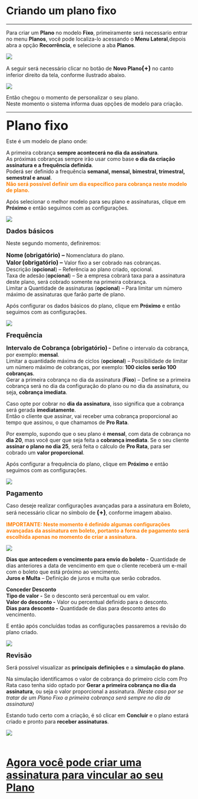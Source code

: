 # Criando um plano fixo
<hr>

Para criar um <b>Plano</b> no modelo <b>Fixo</b>, primeiramente será necessario entrar no menu <b>Planos</b>, você pode localiza-lo acessando o <b>Menu Lateral</b>,depois abra a opção <b>Recorrência</b>, e selecione a aba <b>Planos</b>.

<img src="../imagens/PlanoCriar01.png" style="display:block; margin-left:auto; margin-right:auto">

A seguir será necessário clicar no botão de <b>Novo Plano</b><b style="font-size: 17px;">(+)</b> no canto inferior direito da tela, conforme ilustrado abaixo.

<img src="../imagens/PlanoCriar02.png" style="display:block; margin-left:auto; margin-right:auto">

Então chegou o momento de personalizar o seu plano.<br>
Neste momento o sistema informa duas opções de modelo para criação.

<hr>
<b style="font-size: 35px;">Plano fixo</b>

Este é um modelo de plano onde:

A primeira cobrança <b>sempre acontecerá no dia da assinatura</b>.<br>
As próximas cobranças sempre irão usar como base <b>o dia da criação assinatura e a frequência definida</b>.<br>
Poderá ser definido a frequência <b>semanal, mensal, bimestral, trimestral, semestral e anual</b>.<br>
<b style="color: #FF7F00;">Não será possível definir um dia específico para cobrança neste modelo de plano.</b>

Após selecionar o melhor modelo para seu plano e assinaturas, clique em <b>Próximo</b> e então seguimos com as configurações.

<img src="../imagens/PlanoFix01.png" style="display:block; margin-left:auto; margin-right:auto">

<b style="font-size: 18px;">Dados básicos</b>

Neste segundo momento, definiremos:

<b style="font-size: 16px;">Nome (obrigatório) –</b> Nomenclatura do plano.<br>
<b style="font-size: 16px;">Valor (obrigatório) –</b> Valor fixo a ser cobrado nas cobranças.<br>
Descrição (<b>opcional</b>) – Referência ao plano criado, opcional.<br>
Taxa de adesão (<b>opcional</b>) – Se a empresa cobrará taxa para a assinatura deste plano, será cobrado somente na primeira cobrança.<br>
Limitar a Quantidade de assinaturas (<b>opcional</b>) – Para limitar um número máximo de assinaturas que farão parte de plano.<br>

Após configurar os dados básicos do plano, clique em <b>Próximo</b> e então seguimos com as configurações.

<img src="../imagens/PlanoFix02.png" style="display:block; margin-left:auto; margin-right:auto">

<b style="font-size: 18px;">Frequência</b>

<b style="font-size: 16px;">Intervalo de Cobrança (obrigatório) -</b> Define o intervalo da cobrança, por exemplo: <b>mensal</b>.<br>
Limitar a quantidade máxima de ciclos (<b>opcional</b>) – Possibilidade de limitar um número máximo de cobranças, por exemplo: <b>100 ciclos serão 100 cobranças</b>.<br>
Gerar a primeira cobrança no dia da assinatura (<b>Fixo</b>) – Define se a primeira cobrança será no dia da configuração do plano ou no dia da assinatura, ou seja, <b>cobrança imediata</b>.<br>

Caso opte por cobrar no <b>dia da assinatura</b>, isso significa que a cobrança será gerada <b>imediatamente</b>.<br> 
Então o cliente que assinar, vai receber uma cobrança proporcional ao tempo que assinou, o que chamamos de <b>Pro Rata</b>.

Por exemplo, supondo que o seu plano é <b>mensal</b>, com data de cobrança no <b>dia 20</b>, mas você quer que seja feita a <b>cobrança imediata</b>. Se o seu cliente <b>assinar o plano no dia 25</b>, será feita o cálculo de <b>Pro Rata</b>, para ser cobrado um <b>valor proporcional</b>.

Após configurar a frequência do plano, clique em <b>Próximo</b> e então seguimos com as configurações.

<img src="../imagens/PlanoFix03.png" style="display:block; margin-left:auto; margin-right:auto">

<b style="font-size: 18px;">Pagamento</b>

Caso deseje realizar configurações avançadas para a assinatura em Boleto, será necessário clicar no símbolo de <b style="font-size: 17px;">(+)</b>, conforme imagem abaixo.

<b style="color: #FF7F00;">IMPORTANTE: Neste momento é definido algumas configurações avançadas da assinatura em boleto, portanto a forma de pagamento será escolhida apenas no momento de criar a assinatura.</b>

<img src="../imagens/PlanoFix04.png" style="display:block; margin-left:auto; margin-right:auto">

<b>Dias que antecedem o vencimento para envio do boleto -</b> Quantidade de dias anteriores a data de vencimento em que o cliente receberá um e-mail com o boleto que está próximo ao vencimento.<br>
<b>Juros e Multa</b> – Definição de juros e multa que serão cobrados.

<b>Conceder Desconto</b><br>
<b>Tipo de valor -</b> Se o desconto será percentual ou em valor.<br>
<b>Valor do desconto -</b> Valor ou percentual definido para o desconto.<br>
<b>Dias para desconto -</b> Quantidade de dias para desconto antes do vencimento.<br>

E então após concluídas todas as configurações passaremos a revisão do plano criado.

<img src="../imagens/PlanoFix05.png" style="display:block; margin-left:auto; margin-right:auto">

<b style="font-size: 18px;">Revisão</b>

Será possível visualizar as <b>principais definições</b> e a <b>simulação do plano</b>.

Na simulação identificamos o valor de cobrança do primeiro ciclo com Pro Rata caso tenha sido optado por <b>Gerar a primeira cobrança no dia da assinatura</b>, ou seja o valor proporcional a assinatura. 
*(Neste caso por se tratar de um Plano Fixo a primeira cobrança será sempre no dia da assinatura)*

Estando tudo certo com a criação, é só clicar em <b>Concluir</b> e o plano estará criado e pronto para <b>receber assinaturas</b>.

<img src="../imagens/PlanoFix06.png" style="display:block; margin-left:auto; margin-right:auto"><br>


# [Agora você pode criar uma assinatura para vincular ao seu Plano](pages/NovaAssinatura)

<my-footer></my-footer>